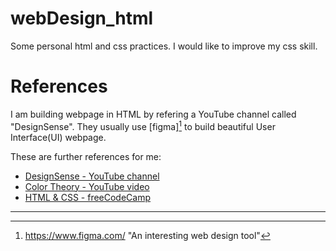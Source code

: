 # webDesign_html

Some personal html and css practices. I would like to improve my css skill.

# References

I am building webpage in HTML by refering a YouTube channel called "DesignSense". They usually use [figma][^figma-mainPage] to build beautiful User Interface(UI) webpage. 

These are further references for me:

- [DesignSense - YouTube channel](https://www.youtube.com/channel/UCK3KESgQlmEBJ5DnRxWJ9oA)
- [Color Theory - YouTube video](https://youtu.be/_2LLXnUdUIc)
- [HTML & CSS - freeCodeCamp](https://www.youtube.com/channel/UCK3KESgQlmEBJ5DnRxWJ9oA)

---

[^figma-mainPage]: https://www.figma.com/ "An interesting web design tool"
